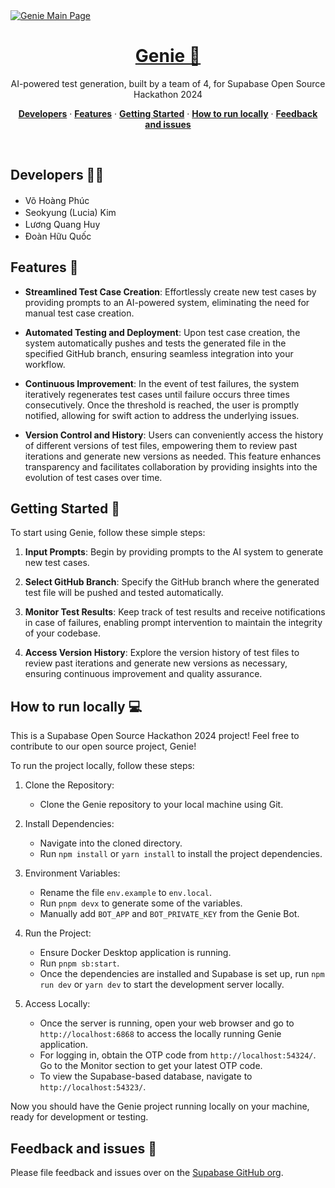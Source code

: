 <a href="https://intelligenie.vercel.app/">
  <img alt="Genie Main Page" src="https://demo-nextjs-with-supabase.vercel.app/opengraph-image.png">
  <h1 align="center">Genie 🤖</h1>
</a>

<p align="center">
 AI-powered test generation, built by a team of 4, for Supabase Open Source Hackathon 2024
</p>

<p align="center">
<a href="##developers"><strong>Developers</strong></a> ·
  <a href="##features"><strong>Features</strong></a> ·  
  <a href="##getting-started"><strong>Getting Started</strong></a> ·
   <a href="##how-to-run-locally"><strong>How to run locally</strong></a> ·
  <a href="##feedback-and-issues"><strong>Feedback and issues</strong></a>
</p>
<br/>

## Developers 👩‍💻

- Võ Hoàng Phúc <a href="https://github.com/vhpx" target="_blank"><img src="https://skillicons.dev/icons?i=github" width="16px" /></a>
- Seokyung (Lucia) Kim <a href="https://github.com/lluciiiia" target="_blank"><img src="https://skillicons.dev/icons?i=github" width="16px" /></a> 
- Lương Quang Huy <a href="https://github.com/WMumei" target="_blank"><img src="https://skillicons.dev/icons?i=github" width="16px" /></a>
- Đoàn Hữu Quốc <a href="https://github.com/Mudoker" target="_blank"><img src="https://skillicons.dev/icons?i=github" width="16px" /></a>

## Features  🌟

- **Streamlined Test Case Creation**: Effortlessly create new test cases by providing prompts to an AI-powered system, eliminating the need for manual test case creation.

- **Automated Testing and Deployment**: Upon test case creation, the system automatically pushes and tests the generated file in the specified GitHub branch, ensuring seamless integration into your workflow.

- **Continuous Improvement**: In the event of test failures, the system iteratively regenerates test cases until failure occurs three times consecutively. Once the threshold is reached, the user is promptly notified, allowing for swift action to address the underlying issues.

- **Version Control and History**: Users can conveniently access the history of different versions of test files, empowering them to review past iterations and generate new versions as needed. This feature enhances transparency and facilitates collaboration by providing insights into the evolution of test cases over time.

## Getting Started 🚀

To start using Genie, follow these simple steps:

1. **Input Prompts**: Begin by providing prompts to the AI system to generate new test cases.

2. **Select GitHub Branch**: Specify the GitHub branch where the generated test file will be pushed and tested automatically.

3. **Monitor Test Results**: Keep track of test results and receive notifications in case of failures, enabling prompt intervention to maintain the integrity of your codebase.

4. **Access Version History**: Explore the version history of test files to review past iterations and generate new versions as necessary, ensuring continuous improvement and quality assurance.

## How to run locally 💻
This is a Supabase Open Source Hackathon 2024 project! Feel free to contribute to our open source project, Genie!

To run the project locally, follow these steps:

1. Clone the Repository: 
   - Clone the Genie repository to your local machine using Git.

2. Install Dependencies:
   - Navigate into the cloned directory.
   - Run `npm install` or `yarn install` to install the project dependencies.

3. Environment Variables:
   - Rename the file `env.example` to `env.local`.
   - Run `pnpm devx` to generate some of the variables.
   - Manually add `BOT_APP` and `BOT_PRIVATE_KEY` from the Genie Bot.

4. Run the Project:
   - Ensure Docker Desktop application is running.
   - Run `pnpm sb:start`.
   - Once the dependencies are installed and Supabase is set up, run `npm run dev` or `yarn dev` to start the development server locally.

5. Access Locally:
   - Once the server is running, open your web browser and go to `http://localhost:6868` to access the locally running Genie application.
   - For logging in, obtain the OTP code from `http://localhost:54324/`. Go to the Monitor section to get your latest OTP code.
   - To view the Supabase-based database, navigate to `http://localhost:54323/`.

Now you should have the Genie project running locally on your machine, ready for development or testing.

## Feedback and issues 📝

Please file feedback and issues over on the [Supabase GitHub org](https://github.com/supabase/supabase/issues/new/choose).
